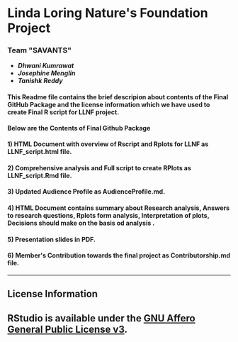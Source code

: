 # Linda Loring Nature's Foundation Project

### Team **"SAVANTS"**
* **_Dhwani Kumrawat_**
* **_Josephine Menglin_**
* **_Tanishk Reddy_**

#### This Readme file contains the brief descripion about contents of the Final GitHub Package and the license information which we have used to create Final R script for LLNF project.

**Below are the Contents of Final Github Package**

#### 1) HTML Document with overview of Rscript and Rplots for LLNF as **LLNF_script.html** file.
#### 2) Comprehensive analysis and Full script to create RPlots as **LLNF_script.Rmd** file.
#### 3) Updated Audience Profile as **AudienceProfile.md**.
#### 4) HTML Document contains summary about Research analysis, Answers to research questions, Rplots form analysis, Interpretation of plots, Decisions should make on the basis od analysis .
#### 5) Presentation slides in PDF.
#### 6) Member's Contribution towards the final project as Contributorship.md file.
---

## License Information
RStudio is available under the [GNU Affero General Public License v3](http://www.gnu.org/licenses/agpl-3.0-standalone.html).
---
